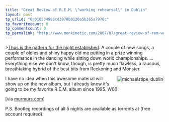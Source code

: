 ```yaml
---
title: "Great Review of R.E.M. \"working rehearsal\" in Dublin"
layout: post
tp_urlid: "6a010534988cd3970b0120a5b365a7970c"
tp_favoritecount: 0
tp_commentcount: 0
tp_permalink: "http://www.monkinetic.com/2007/07/great-review-of-rem-working-rehearsal-in-dublin.html"
---
```

&gt;[Thus is the pattern for the night established](http://www.cluas.com/music/gigs/rem-dublin-olympia-2007-4431.htm). A couple of new songs, a couple of oldies and shiny happy old me putting in a prize winning performance in the dancing while sitting down world championships. ... Everything else we don&#39;t know, though, is pretty much flawless, a raucous, breathtaking hybrid of the best bits from Reckoning and Monster.

<img alt="michaelstipe_dublin" class="at-xid-6a010534988cd3970b0120a5b365ab970c" src="http://steveivy.typepad.com/.a/6a010534988cd3970b0120a5b365ab970c-pi" style="float:right; margin: 0 0 8px 8px; padding: 1px; border: 1px solid #ccc;" />I have no idea when this awesome material will show up on the new album, but I already know it&#39;s going to be my favorite R.E.M. album since 1995. W00!

[via <a href="http://murmurs.com/node/1793">murmurs.com</a>]

P.S. Bootleg recordings of all 5 nights are available as torrents at  (free account required).
